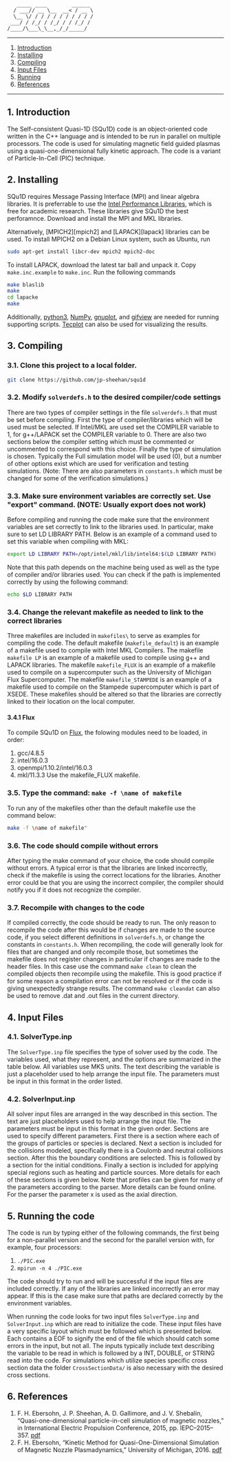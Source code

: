        _____ ____        ______
      / ___// __ \__  __< / __ \
      \__ \/ / / / / / / / / / /
     ___/ / /_/ / /_/ / / /_/ /
    /____/\___\_\__,_/_/_____/
---
1. [Introduction](#introduction)
2. [Installing](#installing)
3. [Compiling](#compiling)
4. [Input Files](#input)
5. [Running](#running)
6. [References](#references)

---

<a name="introduction"></a>
## 1. Introduction

The Self-consistent Quasi-1D (SQu1D) code is an object-oriented
code written in the C++ language and is intended to be run in
parallel on multiple processors. The code is used for simulating
magnetic field guided plasmas using a quasi-one-dimensional
fully kinetic approach. The code is a variant of Particle-In-Cell (PIC) technique.

<a name="installing"></a>
## 2. Installing

SQu1D requires Message Passing Interface (MPI) and linear algebra libraries.
It is preferrable to use the [Intel Performance Libraries][intel-libs], which is
free for academic research.  These libraries give SQu1D the best perforamnce.
Download and install the MPI and MKL libraries.

Alternatively, [MPICH2][mpich2] and [LAPACK][lapack] libraries can be used.
To install MPICH2 on a Debian Linux system, such as Ubuntu, run
```sh
sudo apt-get install libcr-dev mpich2 mpich2-doc
```
To install LAPACK, download the latest tar ball and unpack it.  Copy
`make.inc.example` to `make.inc`.  Run the following commands
```sh
make blaslib
make
cd lapacke
make
```

Additionally, [python3][python3], [NumPy][numpy], [gnuplot][gnuplot], and [gifview][gifview] are needed for 
running supporting scripts.  [Tecplot][tecplot] can also be used for
visualizing the results.

<a name="compiling"></a>
## 3. Compiling

### 3.1. Clone this project to a local folder.
```sh
git clone https://github.com/jp-sheehan/squ1d
```

### 3.2. Modify `solverdefs.h` to the desired compiler/code settings

There are two types of compiler settings in the file `solverdefs.h` that must
be set before compiling. First the type of compiler/libraries which will be used
must be selected. If Intel/MKL are used set the COMPILER variable to 1, for
g++/LAPACK set the COMPILER variable to 0. There are also two sections
below the compiler setting which must be commented or uncommented to correspond
with this choice. Finally the type of simulation is chosen. Typically
the Full simulation model will be used (0), but a number of other options exist
which are used for verification and testing simulations. (Note: There are also
parameters in `constants.h` which must be changed for some of the verification
simulations.)

### 3.3. Make sure environment variables are correctly set. Use "export" command. (NOTE: Usually export does not work)

Before compiling and running the code make sure that the environment
variables are set correctly to link to the libraries used. In particular, make sure
to set LD LIBRARY PATH. Below is an example of a command used to set this
variable when compiling with MKL:
```sh
export LD LIBRARY PATH=/opt/intel/mkl/lib/intel64:$(LD LIBRARY PATH)
```
Note that this path depends on the machine being used as well as the type
of compiler and/or libraries used. You can check if the path is implemented
correctly by using the following command:
```sh
echo $LD LIBRARY PATH
```

### 3.4. Change the relevant makefile as needed to link to the correct libraries
 
Three makefiles are included in `makefiles\` to serve as examples for compiling the code.
The default makefile (`makefile_default`) is an example of a makefile used to compile
with Intel MKL Compilers. The makefile `makefile LP` is an example of
a makefile used to compile using g++ and LAPACK libraries. The makefile
`makefile_FLUX` is an example of a makefile used to compile on a supercomputer
such as the University of Michigan Flux Supercomputer. The makefile
`makefile_STAMPEDE` is an example of a makefile used to compile on the
Stampede supercomputer which is part of XSEDE. These makefiles should be
altered so that the libraries are correctly linked to their location on the local
computer.

#### 3.4.1 Flux

To compile SQu1D on [Flux][flux-homepage], the folowing modules need to be loaded, in order:
1.  gcc/4.8.5
2.  intel/16.0.3
3.  openmpi/1.10.2/intel/16.0.3
4.  mkl/11.3.3
Use the makefile_FLUX makefile.

### 3.5. Type the command: `make -f \name of makefile`

To run any of the makefiles other than the default makefile use the command
below:
```sh
make -f \name of makefile"
```

### 3.6. The code should compile without errors
 
After typing the make command of your choice, the code should compile
without errors. A typical error is that the libraries are linked incorrectly, check
if the makefile is using the correct locations for the libraries. Another error
could be that you are using the incorrect compiler, the compiler should notify
you if it does not recognize the compiler.

### 3.7. Recompile with changes to the code
 
If compiled correctly, the code should be ready to run. The only reason to
recompile the code after this would be if changes are made to the source code,
if you select different definitions in `solverdefs.h`, or change the constants in
`constants.h`. When recompiling, the code will generally look for files that are
changed and only recompile those, but sometimes the makefile does not register
changes in particular if changes are made to the header files. In this case use the
command `make clean` to clean the compiled objects then recompile using the
makefile. This is good practice if for some reason a compilation error can not
be resolved or if the code is giving unexpectedly strange results. The command
`make cleandat` can also be used to remove .dat and .out files in the current
directory.


<a name="input"></a>
## 4. Input Files

### 4.1. SolverType.inp

The `SolverType.inp` file specifies the type of solver used by the code. The
variables used, what they represent, and the options are summarized in the
table below. All variables use MKS units. The text describing the variable is
just a placeholder used to help arrange the input file. The parameters must be
input in this format in the order listed.



### 4.2. SolverInput.inp

All solver input files are arranged in the way described in this section. The
text are just placeholders used to help arrange the input file. The parameters
must be input in this format in the given order. Sections are used to specify
different parameters. First there is a section where each of the groups of particles
or species is declared. Next a section is included for the collisions modeled,
specifically there is a Coulomb and neutral collisions section. After this the
boundary conditions are selected. This is followed by a section for the initial
conditions. Finally a section is included for applying special regions such as
heating and particle sources. More details for each of these sections is given
below. Note that profiles can be given for many of the parameters according to
the parser. More details can be found online. For the parser the parameter x is
used as the axial direction.

<a name="running"></a>
## 5. Running the code

The code is run by typing either of the following commands, the first being for a
non-parallel version and the second for the parallel version with, for example, four processors:

1. `./PIC.exe` 
2. `mpirun -n 4 ./PIC.exe` 

The code should try to run and will be successful if the input files are included
correctly. If any of the libraries are linked incorrectly an error may appear. If
this is the case make sure that paths are declared correctly by the environment
variables.

When running the code looks for two input files `SolverType.inp` and `SolverInput.inp`
which are read to initialize the code. These input files have a very
specific layout which must be followed which is presented below. Each contains
a EOF to signify the end of the file which should catch some errors in the input,
but not all. The inputs typically include text describing the variable to
be read in which is followed by a INT, DOUBLE, or STRING read into the
code. For simulations which utilize species specific cross section data the folder
`CrossSectionData/` is also necessary with the desired cross sections.

<a name="references"></a>
## 6. References

1. F. H. Ebersohn, J. P. Sheehan, A. D. Gallimore, and J. V. Shebalin, “Quasi-one-dimensional particle-in-cell simulation of magnetic nozzles,” in International Electric Propulsion Conference, 2015, pp. IEPC–2015–357. [pdf][IEPC-2015-357]
2. F. H. Ebersohn, “Kinetic Method for Quasi-One-Dimensional Simulation of Magnetic Nozzle Plasmadynamics,” University of Michigan, 2016. [pdf][ebersohn-dissertation]


[IEPC-2015-357]:                   http://pepl.engin.umich.edu/pdf/IEPC-2015-357.pdf
[ebersohn-dissertation]:           http://pepl.engin.umich.edu/pdf/2016_Ebersohn_Thesis.pdf
[intel-libs]:                      https://software.intel.com/en-us/qualify-for-free-software/academicresearcher
[python3]:                         https://www.python.org/
[gnuplot]:                         http://www.gnuplot.info/
[tecplot]:                         http://www.tecplot.com/
[numpy]:                           http://www.numpy.org/
[gifview]:                         http://manpages.ubuntu.com/manpages/wily/man1/gifview.1.html
[flux-homepage]:                   http://arc-ts.umich.edu/systems-and-services/flux/
